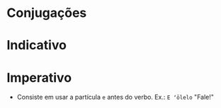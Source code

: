 # Conjugações

# Indicativo

# Imperativo

-   Consiste em usar a partícula `e` antes do verbo. Ex.: `E ʻōlelo` "Fale!"
